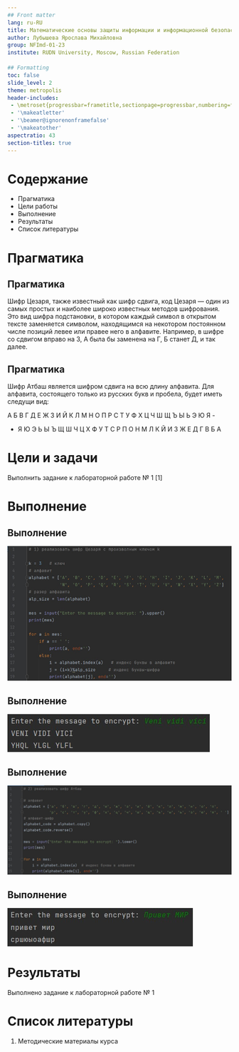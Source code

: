 ```yaml
---
## Front matter
lang: ru-RU
title: Математические основы защиты информации и информационной безопасности. Лабораторная работа № 1 на тему "Шифры простой замены"
author: Лубышева Ярослава Михайловна
group: NFImd-01-23
institute: RUDN University, Moscow, Russian Federation

## Formatting
toc: false
slide_level: 2
theme: metropolis
header-includes: 
 - \metroset{progressbar=frametitle,sectionpage=progressbar,numbering=fraction}
 - '\makeatletter'
 - '\beamer@ignorenonframefalse'
 - '\makeatother'
aspectratio: 43
section-titles: true
---
```


# Содержание
* Прагматика
* Цели работы
* Выполнение
* Результаты
* Список литературы

# Прагматика
## Прагматика
Шифр Цезаря, также известный как шифр сдвига, код Цезаря — один из самых простых и наиболее широко известных методов шифрования. Это вид шифра подстановки, в котором каждый символ в открытом тексте заменяется символом, находящимся на некотором постоянном числе позиций левее или правее него в алфавите. Например, в шифре со сдвигом вправо на 3, А была бы заменена на Г, Б станет Д, и так далее. 

## Прагматика
Шифр Атбаш является шифром сдвига на всю длину алфавита. Для алфавита, состоящего только из русских букв и пробела, будет иметь следущи вид:

А Б В Г Д Е Ж З И Й К Л М Н О П Р С Т У Ф Х Ц Ч Ш Щ Ъ Ы Ь Э Ю Я -

- Я Ю Э Ь Ы Ъ Щ Ш Ч Ц Х Ф У Т С Р П О Н М Л К Й И З Ж Е Д Г В Б А

# Цели и задачи
Выполнить задание к лабораторной работе № 1 [1]

# Выполнение
## Выполнение
![Реализация шифра Цезаря](images/1.jpg)

## Выполнение
![Результат работы программы для шифра Цезаря](images/2.jpg)

## Выполнение
![Реализация шифра Атбаш](images/3.jpg)

## Выполнение
![Результат работы программы для шифра Атбаш](images/4.jpg)

# Результаты
Выполнено задание к лабораторной работе № 1

# Список литературы
1. Методические материалы курса